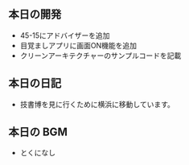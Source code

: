 ## 本日の開発
- 45-15にアドバイザーを追加
- 目覚ましアプリに画面ON機能を追加
- クリーンアーキテクチャーのサンプルコードを記載

## 本日の日記
- 技書博を見に行くために横浜に移動しています。

## 本日の BGM
- とくになし
